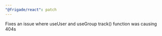 ```yaml
---
"@frigade/react": patch
---
```


Fixes an issue where useUser and useGroup track() function was causing 404s
